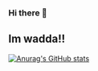 ### Hi there 👋
## Im wadda!!
[![Anurag's GitHub stats](https://github-readme-stats.vercel.app/api?username=wadda0714)](https://github.com/anuraghazra/github-readme-stats)

<!--
**wadda0714/wadda0714** is a ✨ _special_ ✨ repository because its `README.md` (this file) appears on your GitHub profile.

Here are some ideas to get you started:

- 🔭 I’m currently working on ...
- 🌱 I’m currently learning ...
- 👯 I’m looking to collaborate on ...
- 🤔 I’m looking for help with ...
- 💬 Ask me about ...
- 📫 How to reach me: ...
- 😄 Pronouns: ...
- ⚡ Fun fact: ...
-->
